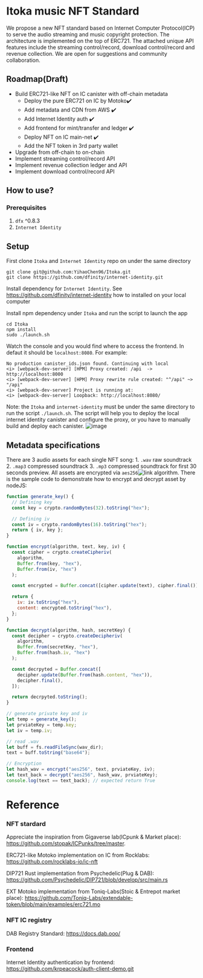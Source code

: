 # Itoka music NFT Standard

We propose a new NFT standard based on Internet Computer Protocol(ICP) to serve the audio streaming and music copyright protection. The architecture is implemented on the top of ERC721. The attached unique API features include the streaming control/record, download control/record and revenue collection. We are open for suggestions and community collaboration.

## Roadmap(Draft)

- Build ERC721-like NFT on IC canister with off-chain metadata
  - Deploy the pure ERC721 on IC by Motoko✔️
  - Add metadata and CDN from AWS ✔️
  - Add Internet Identity auth ✔️
  - Add frontend for mint/transfer and ledger ✔️
  - Deploy NFT on IC main-net ✔️
  - Add the NFT token in 3rd party wallet
- Upgrade from off-chain to on-chain
- Implement streaming control/record API
- Implement revenue collection ledger and API
- Implement download control/record API

## How to use?

### Prerequisites

1. `dfx` ^0.8.3
2. `Internet Identity`

## Setup

First clone `Itoka` and `Internet Identity` repo on under the same directory

```shell
git clone git@github.com:YihaoChen96/Itoka.git
git clone https://github.com/dfinity/internet-identity.git
```

Install dependency for `Internet Identity`. See https://github.com/dfinity/internet-identity how to installed on your local computer

Install npm dependency under `Itoka` and run the script to launch the app

```shell
cd Itoka
npm install
sudo ./launch.sh
```

Watch the console and you would find where to access the frontend. In defaut it should be `localhost:8080`. For example:

```shell
No production canister_ids.json found. Continuing with local
<i> [webpack-dev-server] [HPM] Proxy created: /api  -> http://localhost:8000
<i> [webpack-dev-server] [HPM] Proxy rewrite rule created: "^/api" ~> "/api"
<i> [webpack-dev-server] Project is running at:
<i> [webpack-dev-server] Loopback: http://localhost:8080/
```

Note: the `Itoka` and `internet-identity` must be under the same directory to run the script `./launch.sh`. The script will help you to deploy the local internet identity canister and configure the proxy, or you have to manually build and deploy each canister.
![image](https://user-images.githubusercontent.com/46518089/154343451-85876600-9c66-4b09-aa1f-3e53bed8f8f4.png)

## Metadata specifications

There are 3 audio assets for each single NFT song: 1. `.wav` raw soundtrack 2. `.map3` compressed soundtrack 3. `.mp3` compressed soundtrack for first 30 seconds preview. All assets are encrypted via `aes256`![link](https://en.wikipedia.org/wiki/Advanced_Encryption_Standard) algorithm. There is the sample code to demonstrate how to encrypt and decrypt asset by nodeJS:

```javascript
function generate_key() {
  // Defining key
  const key = crypto.randomBytes(32).toString("hex");

  // Defining iv
  const iv = crypto.randomBytes(16).toString("hex");
  return { iv, key };
}

function encrypt(algorithm, text, key, iv) {
  const cipher = crypto.createCipheriv(
    algorithm,
    Buffer.from(key, "hex"),
    Buffer.from(iv, "hex")
  );

  const encrypted = Buffer.concat([cipher.update(text), cipher.final()]);

  return {
    iv: iv.toString("hex"),
    content: encrypted.toString("hex"),
  };
}

function decrypt(algorithm, hash, secretKey) {
  const decipher = crypto.createDecipheriv(
    algorithm,
    Buffer.from(secretKey, "hex"),
    Buffer.from(hash.iv, "hex")
  );

  const decrpyted = Buffer.concat([
    decipher.update(Buffer.from(hash.content, "hex")),
    decipher.final(),
  ]);

  return decrpyted.toString();
}

// generate private key and iv
let temp = generate_key();
let prviateKey = temp.key;
let iv = temp.iv;

// read .wav
let buff = fs.readFileSync(wav_dir);
text = buff.toString("base64");

// Encryption
let hash_wav = encrypt("aes256", text, prviateKey, iv);
let text_back = decrypt("aes256", hash_wav, prviateKey);
console.log(text == text_back); // expected return True
```

# Reference

### NFT stardard

Appreciate the inspiration from Gigaverse lab(ICpunk & Market place): https://github.com/stopak/ICPunks/tree/master.

ERC721-like Motoko implementation on IC from Rocklabs: https://github.com/rocklabs-io/ic-nft

DIP721 Rust implementation from Psychedelic(Plug & DAB): https://github.com/Psychedelic/DIP721/blob/develop/src/main.rs

EXT Motoko implementation from Toniq-Labs(Stoic & Entrepot market place): https://github.com/Toniq-Labs/extendable-token/blob/main/examples/erc721.mo

### NFT IC registry

DAB Registry Standard: https://docs.dab.ooo/

### Frontend

Internet Identity authentication by frontend: https://github.com/krpeacock/auth-client-demo.git
